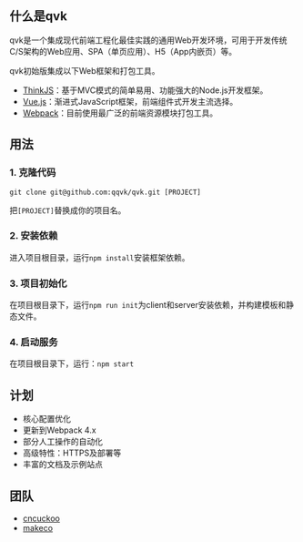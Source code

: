 ## 什么是qvk

qvk是一个集成现代前端工程化最佳实践的通用Web开发环境，可用于开发传统C/S架构的Web应用、SPA（单页应用）、H5（App内嵌页）等。

qvk初始版集成以下Web框架和打包工具。

- [ThinkJS](https://thinkjs.org/)：基于MVC模式的简单易用、功能强大的Node.js开发框架。
- [Vue.js](https://cn.vuejs.org/index.html)：渐进式JavaScript框架，前端组件式开发主流选择。
- [Webpack](https://webpack.js.org/)：目前使用最广泛的前端资源模块打包工具。


## 用法 

### 1. 克隆代码

```
git clone git@github.com:qqvk/qvk.git [PROJECT]
```

把`[PROJECT]`替换成你的项目名。

### 2. 安装依赖

进入项目根目录，运行`npm install`安装框架依赖。

### 3. 项目初始化

在项目根目录下，运行`npm run init`为client和server安装依赖，并构建模板和静态文件。

### 4. 启动服务

在项目根目录下，运行：`npm start`

## 计划

- 核心配置优化
- 更新到Webpack 4.x
- 部分人工操作的自动化
- 高级特性：HTTPS及部署等
- 丰富的文档及示例站点

## 团队

- [cncuckoo](https://github.com/cncuckoo)
- [makeco](https://github.com/makeco)